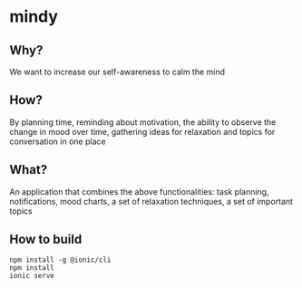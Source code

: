 # mindy

## Why? </br>
We want to increase our self-awareness to calm the mind

## How?
By planning time, reminding about motivation, the ability to observe the change in mood over time, gathering ideas for relaxation and topics for conversation in one place

## What?
An application that combines the above functionalities: task planning, notifications, mood charts, a set of relaxation techniques, a set of important topics

## How to build
```
npm install -g @ionic/cli
npm install
ionic serve
```
